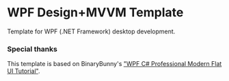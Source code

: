 # WPF Design+MVVM Template

Template for WPF (.NET Framework) desktop development.


### Special thanks

This template is based on BinaryBunny's ["WPF C# Professional Modern Flat UI Tutorial"](https://www.youtube.com/watch?v=PzP8mw7JUzI).
